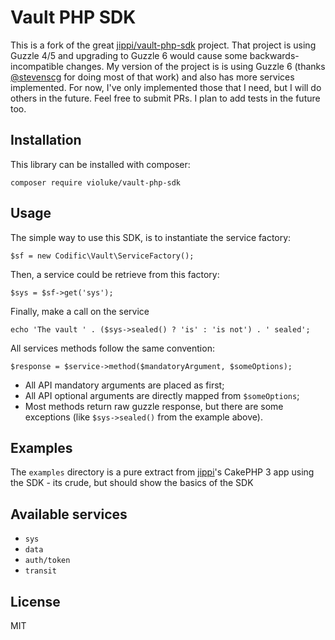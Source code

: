 Vault PHP SDK
=============

This is a fork of the great [jippi/vault-php-sdk](https://github.com/jippi/vault-php-sdk) project. That project is using Guzzle 4/5 and upgrading to Guzzle 6 would cause some backwards-incompatible changes.
My version of the project is is using Guzzle 6 (thanks [@stevenscg](https://github.com/jippi/vault-php-sdk/pull/3) for doing most of that work) and also has more services implemented.
For now, I've only implemented those that I need, but I will do others in the future. Feel free to submit PRs.
I plan to add tests in the future too.

Installation
------------

This library can be installed with composer:

    composer require violuke/vault-php-sdk

Usage
-----

The simple way to use this SDK, is to instantiate the service factory:

```
$sf = new Codific\Vault\ServiceFactory();
```

Then, a service could be retrieve from this factory:

```
$sys = $sf->get('sys');
```

Finally, make a call on the service

```
echo 'The vault ' . ($sys->sealed() ? 'is' : 'is not') . ' sealed';
```

All services methods follow the same convention:

```
$response = $service->method($mandatoryArgument, $someOptions);
```

* All API mandatory arguments are placed as first;
* All API optional arguments are directly mapped from `$someOptions`;
* Most methods return raw guzzle response, but there are some exceptions (like `$sys->sealed()` from the example above).



Examples
--------

The `examples` directory is a pure extract from [jippi](https://github.com/jippi/vault-php-sdk)'s CakePHP 3 app using the SDK - its crude,
but should show the basics of the SDK

Available services
------------------

* `sys`
* `data`
* `auth/token`
* `transit`

License
-------

MIT
